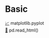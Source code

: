 # Basic  
[📈](https://github.com/mizykk/Basic/blob/master/matplotlib_pyplot.ipynb) matplotlib.pyplot   
[🍓](https://github.com/mizykk/Basic/blob/master/pd_read_html().ipynb) pd.read_html()   
